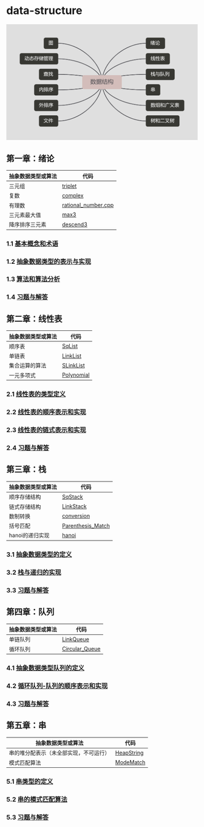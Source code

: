 # data-structure

<div align="center">
    <img src="./asserts/headline.png">
</div>

## 第一章：绪论

|抽象数据类型或算法|代码|
|--|--|
|三元组|[triplet](./src/preface/code/triplet.cpp)|
|复数|[complex](./src/preface/code/complex.cpp)|
|有理数|[rational_number.cpp](./src/preface/code/rational_number.cpp)|
|三元素最大值|[max3](./src/preface/code/max3.cpp)|
|降序排序三元素|[descend3](./src/preface/code/descend3.cpp)|

### 1.1 [基本概念和术语](./src/preface/基本概念与术语.md)
### 1.2 [抽象数据类型的表示与实现](./src/preface/抽象数据类型的表示与实现.md)
### 1.3 [算法和算法分析](./src/preface/算法和算法分析.md)
### 1.4 [习题与解答](./src/preface/习题与解答.md)

## 第二章：线性表

|抽象数据类型或算法|代码|
|--|--|
|顺序表|[SqList](./src/linear-list/code/sq_list.cpp)|
|单链表|[LinkList](./src/linear-list/code/link_list.cpp)|
|集合运算的算法|[SLinkList](./src/linear-list/code/slink_list.cpp)|
|一元多项式|[Polynomial](./src/linear-list/code/polynomial.cpp)|

### 2.1 [线性表的类型定义](./src/linear-list/线性表的类型定义.md)
### 2.2 [线性表的顺序表示和实现](./src/linear-list/线性表的顺序表示和实现.md)
### 2.3 [线性表的链式表示和实现](./src/linear-list/线性表的链式表示和实现.md)
### 2.4 [习题与解答](./src/linear-list/习题与解答.md)

## 第三章：栈

|抽象数据类型或算法|代码|
|--|--|
|顺序存储结构|[SqStack](./src/stack/code/sq_stack.cpp)|
|链式存储结构|[LinkStack](./src/stack/code/link_stack.cpp)|
|数制转换|[conversion](./src/stack/code/conversion.cpp)|
|括号匹配|[Parenthesis_Match](./src/stack/code/parenthesis_match.cpp)|
|hanoi的递归实现|[hanoi](./src/stack/code/hanoi.cpp)|

### 3.1 [抽象数据类型的定义](./src/stack/抽象数据类型栈的定义.md)
### 3.2 [栈与递归的实现](./src/stack/栈与递归的实现.md)
### 3.3 [习题与解答](./src/stack/习题与解答.md)

## 第四章：队列

|抽象数据类型或算法|代码|
|--|--|
|单链队列|[LinkQueue](./src/queue/code/link_queue.cpp)|
|循环队列|[Circular_Queue](./src/queue/code/circular_queue.cpp)|

### 4.1 [抽象数据类型队列的定义](./src/queue/抽象数据类型队列的定义.md)
### 4.2 [循环队列-队列的顺序表示和实现](./src/queue/循环队列-队列的顺序表示和实现.md)
### 4.3 [习题与解答](./src/queue/习题与解答.md)

## 第五章：串

|抽象数据类型或算法|代码|
|--|--|
|串的堆分配表示（未全部实现，不可运行）|[HeapString](./src/string/code/heap_string.cpp)
|模式匹配算法|[ModeMatch](./src/string/code/mode_matching.cpp)

### 5.1 [串类型的定义](./src/string/串类型的定义.md)
### 5.2 [串的模式匹配算法](./src/string/串的模式匹配算法.md)
### 5.3 [习题与解答](./src/string/习题与解答.md)